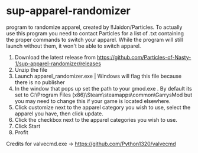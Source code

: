 # sup-apparel-randomizer
program to randomize apparel, created by !!Jaidon/Particles.
To actually use this program you need to contact Particles for a list of .txt containing the proper commands to switch your apparel. While the program will still launch without them, it won't be able to switch apparel.

1. Download the latest release from https://github.com/Particles-of-Nasty-1/sup-apparel-randomizer/releases
2. Unzip the file
3. Launch apparel_randomizer.exe | Windows will flag this file because there is no publisher
4. In the window that pops up set the path to your gmod.exe . By default its set to C:\Program Files (x86)\Steam\steamapps\common\GarrysMod but you may need to change this if your game is located elsewhere.
5. Click customize next to the apparel category you wish to use, select the apparel you have, then click update.
6. Click the checkbox next to the apparel categories you wish to use.
7. Click Start
8. Profit

Credits for valvecmd.exe -> https://github.com/Python1320/valvecmd
